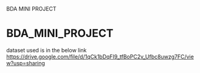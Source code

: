 BDA MINI PROJECT
# BDA_MINI_PROJECT
dataset used is in the below link
https://drive.google.com/file/d/1qCk1bDqFI9_tfBoPC2v_Ufbc8uwzg7FC/view?usp=sharing

